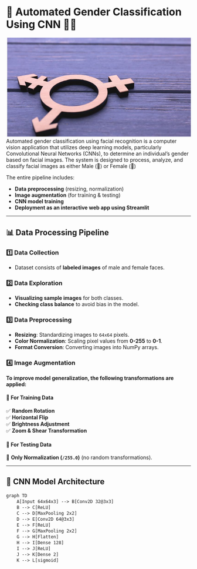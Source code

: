 # 🚀 Automated Gender Classification Using CNN 👩👨  
![header](1.jpg) *<!-- Replace with your actual header image -->*
Automated gender classification using facial recognition is a computer vision application that utilizes deep learning models, particularly Convolutional Neural Networks (CNNs), to determine an individual’s gender based on facial images. The system is designed to process, analyze, and classify facial images as either Male (👨) or Female (👩)

The entire pipeline includes:
- **Data preprocessing** (resizing, normalization)
- **Image augmentation** (for training & testing)
- **CNN model training**
- **Deployment as an interactive web app using Streamlit**

---

## 📊 Data Processing Pipeline  
### **1️⃣ Data Collection**  
- Dataset consists of **labeled images** of male and female faces.

### **2️⃣ Data Exploration**  
- **Visualizing sample images** for both classes.
- **Checking class balance** to avoid bias in the model.

### **3️⃣ Data Preprocessing**  
- **Resizing**: Standardizing images to `64x64` pixels.
- **Color Normalization**: Scaling pixel values from **0-255** to **0-1**.
- **Format Conversion**: Converting images into NumPy arrays.

### **4️⃣ Image Augmentation**  
**To improve model generalization, the following transformations are applied:**

#### 🔹 **For Training Data**  
✅ **Random Rotation**  
✅ **Horizontal Flip**  
✅ **Brightness Adjustment**  
✅ **Zoom & Shear Transformation**  

#### 🔹 **For Testing Data**  
🔸 **Only Normalization (`/255.0`)** (no random transformations).  

---

## 🧠 CNN Model Architecture  
```mermaid
graph TD
    A[Input 64x64x3] --> B[Conv2D 32@3x3]
    B --> C[ReLU]
    C --> D[MaxPooling 2x2]
    D --> E[Conv2D 64@3x3]
    E --> F[ReLU]
    F --> G[MaxPooling 2x2]
    G --> H[Flatten]
    H --> I[Dense 128]
    I --> J[ReLU]
    J --> K[Dense 2]
    K --> L[sigmoid]
